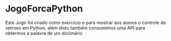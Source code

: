 # JogoForcaPython

Este Jogo foi criado como exercício e para mostrar aos alunos o controle de vetroes em Python, além disto também consumimos uma API para obtermos a palavra de um dicionário
